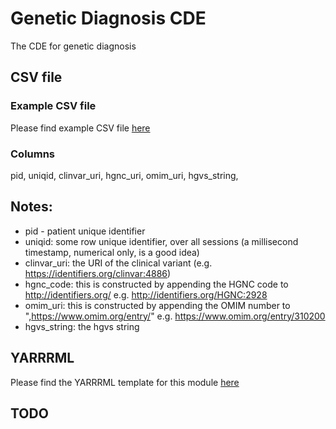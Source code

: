 # Genetic Diagnosis CDE

The CDE for genetic diagnosis

## CSV file 

### Example CSV file
Please find example CSV file [here](../exemplar_csv/genetic_diagnosis.csv)

### Columns

pid, uniqid, clinvar_uri, hgnc_uri, omim_uri, hgvs_string,


## Notes:
  * pid - patient unique identifier
  * uniqid:  some row unique identifier, over all sessions (a millisecond timestamp, numerical only, is a good idea)
  * clinvar_uri:  the URI of the clinical variant (e.g. https://identifiers.org/clinvar:4886)
  * hgnc_code:  this is constructed by appending the HGNC code to http://identifiers.org/  e.g. http://identifiers.org/HGNC:2928
  * omim_uri:  this is constructed by appending the OMIM number to ",https://www.omim.org/entry/" e.g. https://www.omim.org/entry/310200
  * hgvs_string: the hgvs string

## YARRRML

Please find the YARRRML template for this module [here](../templates/genetic_diagnosis_yarrrml_template.yaml)
  
##  TODO

